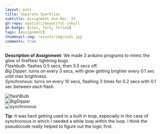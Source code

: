 ```yaml
---
layout: post
title: Separate Sparklies
subtitle: Assignment due Mar. 15
gh-repo: daattali/beautiful-jekyll
gh-badge: [star, fork, follow]
tags: [Assignment]
thumbnail-img: /assets/img/nudi.jpg
comments: true
---
```

**Description of Assignment**: We made 3 arduino programs to mimic the glow of fireflies/ lightning bugs.  
*Flashbulb*: flashes 0.5 secs, then 3.5 secs off.  
*Big Dipper*: turns on every 3 secs, with glow getting brighter every 0.1 sec until max brightness.  
*Synchronous*: turns on every 10 secs, flashing 3 times for 0.2 secs with 0.1 sec between each flash.
  
![flashBulb](https://darrendywang.github.io/assets/img/flashBulb.jpg)  
![BigDipper](https://darrendywang.github.io/assets/img/bigDipper.jpg)  
![synchronous](https://darrendywang.github.io/assets/img/synchronous.jpg)  



**Tip**: It was hard getting used to a built in loop, especially in the case of synchronous in which I needed a while loop within the loop. 
I think the pseudocode really helped to figure out the logic first.
